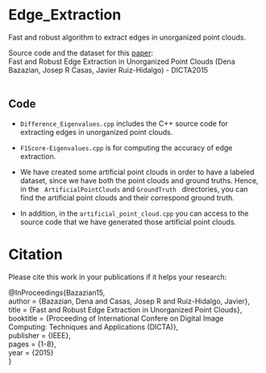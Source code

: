 # Edge_Extraction
Fast and robust algorithm to extract edges in unorganized point clouds.

Source code and the dataset for this [paper](http://citeseerx.ist.psu.edu/viewdoc/download?doi=10.1.1.701.4058&rep=rep1&type=pdf ): <br />
Fast and Robust Edge Extraction in Unorganized Point Clouds (Dena Bazazian, Josep R Casas, Javier Ruiz-Hidalgo) - DICTA2015 <br />
<br />

## Code

* ```Difference_Eigenvalues.cpp``` includes the C++ source code for extracting edges in unorganized point clouds. <br />

* ```F1Score-Eigenvalues.cpp``` is for computing the accuracy of edge extraction. <br />

* We have created some artificial point clouds in order to have a labeled dataset, since we have both the point clouds and ground truths. Hence, in the ``` ArtificialPointClouds``` and ```GroundTruth ``` directories, you can find the artificial point clouds and their correspond ground truth. <br />

* In addition, in the ``` artificial_point_cloud.cpp ``` you can access to the source code that we have generated those artificial point clouds. <br />



# Citation
Please cite this work in your publications if it helps your research: <br />

@InProceedings{Bazazian15, <br />
  author = {Bazazian, Dena and Casas, Josep R and Ruiz-Hidalgo, Javier}, <br />
  title = {Fast and Robust Edge Extraction in Unorganized Point Clouds}, <br />
  booktitle = {Proceeding of International Confere on Digital Image Computing: Techniques and Applications (DICTA)}, <br />
  publisher = {IEEE}, <br />
  pages = {1-8}, <br />
  year = {2015} <br />
}

